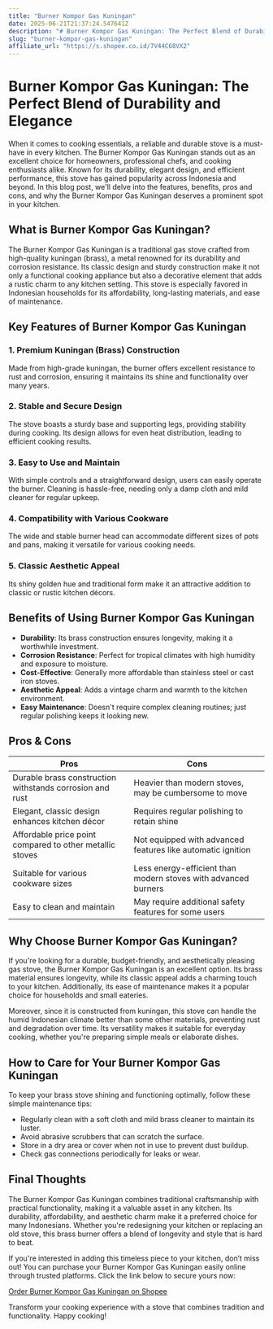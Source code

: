 ```yaml
---
title: "Burner Kompor Gas Kuningan"
date: 2025-06-21T21:37:24.547641Z
description: "# Burner Kompor Gas Kuningan: The Perfect Blend of Durability and Elegance..."
slug: "burner-kompor-gas-kuningan"
affiliate_url: "https://s.shopee.co.id/7V44C68VX2"
---
```

# Burner Kompor Gas Kuningan: The Perfect Blend of Durability and Elegance

When it comes to cooking essentials, a reliable and durable stove is a must-have in every kitchen. The Burner Kompor Gas Kuningan stands out as an excellent choice for homeowners, professional chefs, and cooking enthusiasts alike. Known for its durability, elegant design, and efficient performance, this stove has gained popularity across Indonesia and beyond. In this blog post, we'll delve into the features, benefits, pros and cons, and why the Burner Kompor Gas Kuningan deserves a prominent spot in your kitchen.

## What is Burner Kompor Gas Kuningan?

The Burner Kompor Gas Kuningan is a traditional gas stove crafted from high-quality kuningan (brass), a metal renowned for its durability and corrosion resistance. Its classic design and sturdy construction make it not only a functional cooking appliance but also a decorative element that adds a rustic charm to any kitchen setting. This stove is especially favored in Indonesian households for its affordability, long-lasting materials, and ease of maintenance.

## Key Features of Burner Kompor Gas Kuningan

### 1. Premium Kuningan (Brass) Construction

Made from high-grade kuningan, the burner offers excellent resistance to rust and corrosion, ensuring it maintains its shine and functionality over many years.

### 2. Stable and Secure Design

The stove boasts a sturdy base and supporting legs, providing stability during cooking. Its design allows for even heat distribution, leading to efficient cooking results.

### 3. Easy to Use and Maintain

With simple controls and a straightforward design, users can easily operate the burner. Cleaning is hassle-free, needing only a damp cloth and mild cleaner for regular upkeep.

### 4. Compatibility with Various Cookware

The wide and stable burner head can accommodate different sizes of pots and pans, making it versatile for various cooking needs.

### 5. Classic Aesthetic Appeal

Its shiny golden hue and traditional form make it an attractive addition to classic or rustic kitchen décors.

## Benefits of Using Burner Kompor Gas Kuningan

- **Durability**: Its brass construction ensures longevity, making it a worthwhile investment.
- **Corrosion Resistance**: Perfect for tropical climates with high humidity and exposure to moisture.
- **Cost-Effective**: Generally more affordable than stainless steel or cast iron stoves.
- **Aesthetic Appeal**: Adds a vintage charm and warmth to the kitchen environment.
- **Easy Maintenance**: Doesn't require complex cleaning routines; just regular polishing keeps it looking new.

## Pros & Cons

| **Pros** | **Cons** |
| --- | --- |
| Durable brass construction withstands corrosion and rust | Heavier than modern stoves, may be cumbersome to move |
| Elegant, classic design enhances kitchen décor | Requires regular polishing to retain shine |
| Affordable price point compared to other metallic stoves | Not equipped with advanced features like automatic ignition |
| Suitable for various cookware sizes | Less energy-efficient than modern stoves with advanced burners |
| Easy to clean and maintain | May require additional safety features for some users |

## Why Choose Burner Kompor Gas Kuningan?

If you're looking for a durable, budget-friendly, and aesthetically pleasing gas stove, the Burner Kompor Gas Kuningan is an excellent option. Its brass material ensures longevity, while its classic appeal adds a charming touch to your kitchen. Additionally, its ease of maintenance makes it a popular choice for households and small eateries.

Moreover, since it is constructed from kuningan, this stove can handle the humid Indonesian climate better than some other materials, preventing rust and degradation over time. Its versatility makes it suitable for everyday cooking, whether you're preparing simple meals or elaborate dishes.

## How to Care for Your Burner Kompor Gas Kuningan

To keep your brass stove shining and functioning optimally, follow these simple maintenance tips:

- Regularly clean with a soft cloth and mild brass cleaner to maintain its luster.
- Avoid abrasive scrubbers that can scratch the surface.
- Store in a dry area or cover when not in use to prevent dust buildup.
- Check gas connections periodically for leaks or wear.

## Final Thoughts

The Burner Kompor Gas Kuningan combines traditional craftsmanship with practical functionality, making it a valuable asset in any kitchen. Its durability, affordability, and aesthetic charm make it a preferred choice for many Indonesians. Whether you're redesigning your kitchen or replacing an old stove, this brass burner offers a blend of longevity and style that is hard to beat.

If you're interested in adding this timeless piece to your kitchen, don’t miss out! You can purchase your Burner Kompor Gas Kuningan easily online through trusted platforms. Click the link below to secure yours now:

[Order Burner Kompor Gas Kuningan on Shopee](https://s.shopee.co.id/7V44C68VX2)

Transform your cooking experience with a stove that combines tradition and functionality. Happy cooking!